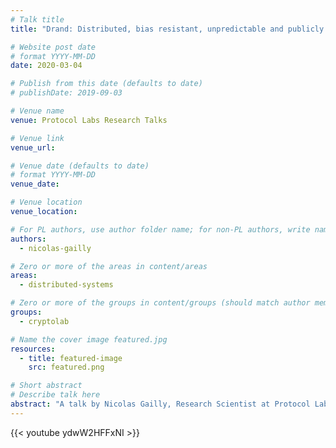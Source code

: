 ```yaml
---
# Talk title
title: "Drand: Distributed, bias resistant, unpredictable and publicly verifiable randomness"

# Website post date
# format YYYY-MM-DD
date: 2020-03-04

# Publish from this date (defaults to date)
# publishDate: 2019-09-03

# Venue name
venue: Protocol Labs Research Talks

# Venue link
venue_url:

# Venue date (defaults to date)
# format YYYY-MM-DD
venue_date:

# Venue location
venue_location:

# For PL authors, use author folder name; for non-PL authors, write name as in paper within ""
authors:
  - nicolas-gailly

# Zero or more of the areas in content/areas
areas:
  - distributed-systems

# Zero or more of the groups in content/groups (should match author membership)
groups:
  - cryptolab

# Name the cover image featured.jpg
resources:
  - title: featured-image
    src: featured.png

# Short abstract
# Describe talk here
abstract: "A talk by Nicolas Gailly, Research Scientist at Protocol Labs, March 4, 2020"
---
```


{{< youtube ydwW2HFFxNI >}}
